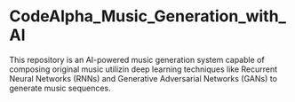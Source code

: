 # CodeAlpha_Music_Generation_with_AI
This repository is an AI-powered music generation system capable
of composing original music utilizin deep learning
techniques like Recurrent Neural Networks (RNNs) and
Generative Adversarial Networks (GANs) to generate
music sequences.
